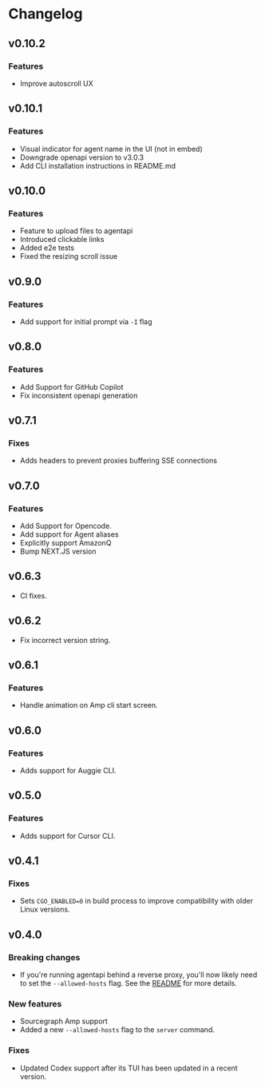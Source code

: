 # Changelog

## v0.10.2

### Features
- Improve autoscroll UX

## v0.10.1

### Features
- Visual indicator for agent name in the UI (not in embed)
- Downgrade openapi version to v3.0.3
- Add CLI installation instructions in README.md

## v0.10.0

### Features
- Feature to upload files to agentapi
- Introduced clickable links
- Added e2e tests
- Fixed the resizing scroll issue

## v0.9.0

### Features
- Add support for initial prompt via `-I` flag

## v0.8.0

### Features
- Add Support for GitHub Copilot
- Fix inconsistent openapi generation

## v0.7.1

### Fixes

- Adds headers to prevent proxies buffering SSE connections

## v0.7.0

### Features
- Add Support for Opencode.
- Add support for Agent aliases
- Explicitly support AmazonQ
- Bump NEXT.JS version

## v0.6.3

- CI fixes.

## v0.6.2

- Fix incorrect version string.

## v0.6.1

### Features
- Handle animation on Amp cli start screen.

## v0.6.0

### Features

- Adds support for Auggie CLI.

## v0.5.0

### Features

- Adds support for Cursor CLI.

## v0.4.1

### Fixes

- Sets `CGO_ENABLED=0` in build process to improve compatibility with older Linux versions.

## v0.4.0

### Breaking changes

- If you're running agentapi behind a reverse proxy, you'll now likely need to set the `--allowed-hosts` flag. See the [README](./README.md) for more details.

### New features

- Sourcegraph Amp support
- Added a new `--allowed-hosts` flag to the `server` command.

### Fixes

- Updated Codex support after its TUI has been updated in a recent version.
